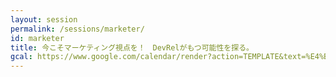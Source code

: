 ```yaml
---
layout: session
permalink: /sessions/marketer/
id: marketer
title: 今こそマーケティング視点を！　DevRelがもつ可能性を探る。
gcal: https://www.google.com/calendar/render?action=TEMPLATE&text=%E4%BB%8A%E3%81%93%E3%81%9D%E3%83%9E%E3%83%BC%E3%82%B1%E3%83%86%E3%82%A3%E3%83%B3%E3%82%B0%E8%A6%96%E7%82%B9%E3%82%92%EF%BC%81%E3%80%80DevRel%E3%81%8C%E3%82%82%E3%81%A4%E5%8F%AF%E8%83%BD%E6%80%A7%E3%82%92%E6%8E%A2%E3%82%8B%E3%80%82%20at%20DevRel/Japan%20CONFERENCE%202022&dates=20220806T151000/20220806T160500&location=https://devrel.dev/japan-2021/view/&trp=true&details=%E3%83%88%E3%83%A9%E3%83%83%E3%82%AFA%20/%2015:10%E3%80%9C16:05%0A%0A%F0%9F%8C%9F%20%E3%82%A4%E3%83%99%E3%83%B3%E3%83%88%E5%8F%82%E5%8A%A0%E7%94%A8URL%0Ahttps://devrel.dev/japan-2022/view/%0A%0A%F0%9F%8C%9F%20%E3%82%BB%E3%83%83%E3%82%B7%E3%83%A7%E3%83%B3%E8%A9%B3%E7%B4%B0%0Ahttps://devrel.dev/japan-2022/sessions/marketer/%0A%0A%F0%9F%8C%9F%20%E3%83%8F%E3%83%83%E3%82%B7%E3%83%A5%E3%82%BF%E3%82%B0%0A%23DevReljpA%0A%0A%F0%9F%8C%9F%20%E8%B3%AA%E5%95%8F%E6%8A%95%E7%A8%BF%EF%BC%88Sli.do%EF%BC%89%0Ahttps://app.sli.do/event/nRagqiaWQ1koszJjBBn4UM%0A%20%20%0A%F0%9F%8E%A4%20%E3%83%A2%E3%83%87%E3%83%AC%E3%83%BC%E3%82%BF%E3%83%BC%EF%BC%9A%E5%B0%8F%E5%B3%B6%20%E8%8B%B1%E6%8F%AE@Still%20Day%20One%20%E5%90%88%E5%90%8C%E4%BC%9A%E7%A4%BE%0A%F0%9F%97%A3%20%E3%83%91%E3%83%8D%E3%83%AA%E3%82%B9%E3%83%88%EF%BC%9A%0A-%20%E6%B0%B8%E6%B7%B5%20%E3%81%8E%E3%82%87%E3%82%8A@%E3%82%AA%E3%83%BC%E3%83%86%E3%82%A3%E3%83%95%E3%82%A1%E3%82%A4%E6%A0%AA%E5%BC%8F%E4%BC%9A%E7%A4%BE%0A-%20%E4%BD%90%E3%80%85%E6%9C%A8%20%E5%A4%A7%E6%A8%B9@%E5%AF%8C%E5%A3%AB%E9%80%9A%E3%82%AF%E3%83%A9%E3%82%A6%E3%83%89%E3%83%86%E3%82%AF%E3%83%8E%E3%83%AD%E3%82%B8%E3%83%BC%E3%82%BA%E6%A0%AA%E5%BC%8F%E4%BC%9A%E7%A4%BE%0A-%20%E5%B1%B1%E5%B4%8E%20%E4%BA%98@%E6%A0%AA%E5%BC%8F%E4%BC%9A%E7%A4%BE%E3%82%A6%E3%83%95%E3%83%AB%0A&trp=undefined&trp=true&sprop=
---
```

